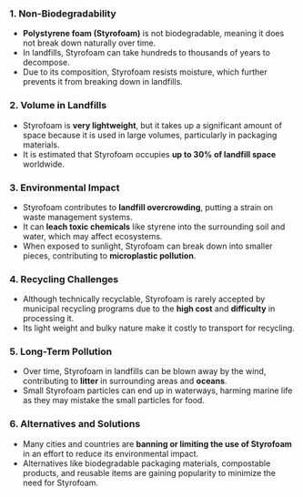 
### 1. **Non-Biodegradability**
   - **Polystyrene foam (Styrofoam)** is not biodegradable, meaning it does not break down naturally over time.
   - In landfills, Styrofoam can take hundreds to thousands of years to decompose.
   - Due to its composition, Styrofoam resists moisture, which further prevents it from breaking down in landfills.

### 2. **Volume in Landfills**
   - Styrofoam is **very lightweight**, but it takes up a significant amount of space because it is used in large volumes, particularly in packaging materials.
   - It is estimated that Styrofoam occupies **up to 30% of landfill space** worldwide.

### 3. **Environmental Impact**
   - Styrofoam contributes to **landfill overcrowding**, putting a strain on waste management systems.
   - It can **leach toxic chemicals** like styrene into the surrounding soil and water, which may affect ecosystems.
   - When exposed to sunlight, Styrofoam can break down into smaller pieces, contributing to **microplastic pollution**.

### 4. **Recycling Challenges**
   - Although technically recyclable, Styrofoam is rarely accepted by municipal recycling programs due to the **high cost** and **difficulty** in processing it.
   - Its light weight and bulky nature make it costly to transport for recycling.

### 5. **Long-Term Pollution**
   - Over time, Styrofoam in landfills can be blown away by the wind, contributing to **litter** in surrounding areas and **oceans**.
   - Small Styrofoam particles can end up in waterways, harming marine life as they may mistake the small particles for food.

### 6. **Alternatives and Solutions**
   - Many cities and countries are **banning or limiting the use of Styrofoam** in an effort to reduce its environmental impact.
   - Alternatives like biodegradable packaging materials, compostable products, and reusable items are gaining popularity to minimize the need for Styrofoam.

